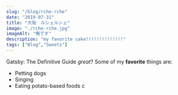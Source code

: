 ```yaml
---
slug: "/blog/rche-rche"
date: "2019-07-31"
title: "大阪　ルシェルシェ"
image: "./rche-rche.jpg"
imageAlt: "俺です"
description: "my favorite cake!!!!!!!!!!!!!!" 
tags: ["Blog","Sweets"]
---
```


Gatsby: The Definitive Guide *great*?
Some of my **favorite** things are:
* Petting dogs
* Singing
* Eating potato-based foods c